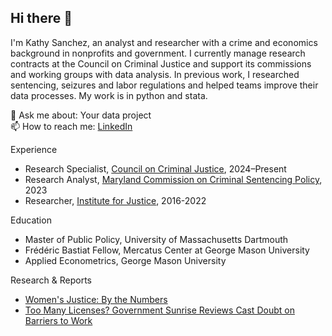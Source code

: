 ## Hi there 👋

I'm Kathy Sanchez, an analyst and researcher with a crime and economics background in nonprofits and government. I currently manage research contracts at the Council on Criminal Justice and support its commissions and working groups with data analysis. In previous work, I researched sentencing, seizures and labor regulations and helped teams improve their data processes. My work is in python and stata.

💬 Ask me about: Your data project    
📫 How to reach me: [LinkedIn](https://www.linkedin.com/in/kathy-sanchez-/)

Experience
- Research Specialist, [Council on Criminal Justice](https://counciloncj.org/), 2024–Present
- Research Analyst, [Maryland Commission on Criminal Sentencing Policy](https://msccsp.org/), 2023
- Researcher, [Institute for Justice](https://ij.org/), 2016-2022

Education
- Master of Public Policy, University of Massachusetts Dartmouth
- Frédéric Bastiat Fellow, Mercatus Center at George Mason University
- Applied Econometrics, George Mason University

Research & Reports
- [Women's Justice: By the Numbers](https://counciloncj.org/womens-justice-by-the-numbers/) 
- [Too Many Licenses? Government Sunrise Reviews Cast Doubt on Barriers to Work](https://ij.org/report/too-many-licenses/)


<!--
**kathysanchez/kathysanchez** is a ✨ _special_ ✨ repository because its `README.md` (this file) appears on your GitHub profile.


Here are some ideas to get you started:

- 🔭 I’m currently working on ...
- 🌱 I’m currently learning ...
- 👯 I’m looking to collaborate on ...
- 🤔 I’m looking for help with ...
- 💬 Ask me about ...
- 📫 How to reach me: ...
- 😄 Pronouns: ...
- ⚡ Fun fact: ...
-->
